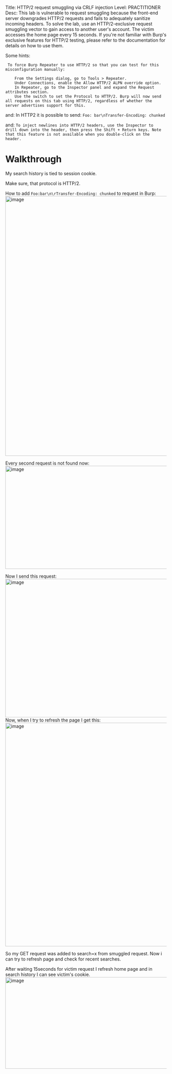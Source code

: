 Title: HTTP/2 request smuggling via CRLF injection
Level: PRACTITIONER
Desc:  This lab is vulnerable to request smuggling because the front-end server downgrades HTTP/2 requests and fails to adequately sanitize incoming headers.
To solve the lab, use an HTTP/2-exclusive request smuggling vector to gain access to another user's account. The victim accesses the home page every 15 seconds.
If you're not familiar with Burp's exclusive features for HTTP/2 testing, please refer to the documentation for details on how to use them. 


Some hints:
```
 To force Burp Repeater to use HTTP/2 so that you can test for this misconfiguration manually:

    From the Settings dialog, go to Tools > Repeater.
    Under Connections, enable the Allow HTTP/2 ALPN override option.
    In Repeater, go to the Inspector panel and expand the Request attributes section.
    Use the switch to set the Protocol to HTTP/2. Burp will now send all requests on this tab using HTTP/2, regardless of whether the server advertises support for this.
```

and:
In HTTP2 it is possible to send: `Foo: bar\nTransfer-Encoding: chunked`

and:
`To inject newlines into HTTP/2 headers, use the Inspector to drill down into the header, then press the Shift + Return keys. Note that this feature is not available when you double-click on the header. `

# Walkthrough
My search history is tied to session cookie.

Make sure, that protocol is HTTP/2.

How to add `Foo:bar\n\rTransfer-Encoding: chunked` to request in Burp:
<img width="1899" height="809" alt="image" src="https://github.com/user-attachments/assets/bdb968bf-feee-49e0-80c1-2d841dd6385b" />

Every second request is not found now:
<img width="1539" height="321" alt="image" src="https://github.com/user-attachments/assets/25f1f17c-f87d-47be-9e2f-6901ea9608cc" />


Now I send this request:
<img width="830" height="431" alt="image" src="https://github.com/user-attachments/assets/93470838-a177-4da0-b4b5-74e8e50fbac2" />
Now, when I try to refresh the page I get this: 
<img width="1106" height="696" alt="image" src="https://github.com/user-attachments/assets/1cef4a6b-ad17-456a-b6ce-28942995ede1" />

So my GET request was added to search=x from smuggled request. Now i can try to refresh page and check for recent searches.

After waiting 15seconds for victim request I refresh home page and in search history I can see victim's cookie. 
<img width="805" height="285" alt="image" src="https://github.com/user-attachments/assets/a2f6fc67-ea5e-4646-980e-28e56e5c2fe4" />




